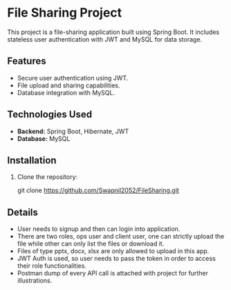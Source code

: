 # File Sharing Project

This project is a file-sharing application built using Spring Boot. It includes stateless user authentication with JWT and MySQL for data storage.

## Features
- Secure user authentication using JWT.
- File upload and sharing capabilities.
- Database integration with MySQL.

## Technologies Used
- **Backend:** Spring Boot, Hibernate, JWT
- **Database:** MySQL

## Installation
1. Clone the repository:
   
   git clone https://github.com/Swapnil2052/FileSharing.git

## Details
- User needs to signup and then can login into application.
- There are two roles, ops user and client user, one can strictly upload the file while other can only list the files or download it.
- Files of type pptx, docx, xlsx are only allowed to upload in this app.
- JWT Auth is used, so user needs to pass the token in order to access their role functionalities.
- Postman dump of every API call is attached with project for further illustrations.
